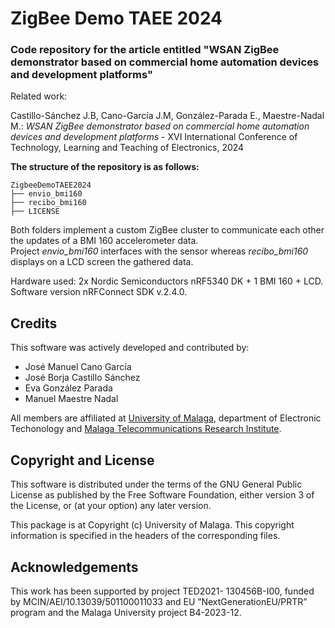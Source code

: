 # ZigBee Demo TAEE 2024

### Code repository for the article entitled "WSAN ZigBee demonstrator based on commercial home automation devices and development platforms"

Related work:

Castillo-Sánchez J.B, Cano-García J.M, González-Parada E., Maestre-Nadal M.: *WSAN ZigBee demonstrator based on commercial home automation devices and development platforms* - XVI International Conference of Technology, Learning and Teaching of Electronics, 2024

**The structure of the repository is as follows:**
```
ZigbeeDemoTAEE2024
├── envio_bmi160
├── recibo_bmi160
├── LICENSE
``````
Both folders implement a custom ZigBee cluster to communicate each other the updates of a BMI 160 accelerometer data. <br>
Project *envio_bmi160* interfaces with the sensor whereas *recibo_bmi160* displays on a LCD screen the gathered data. 

Hardware used: 2x Nordic Semiconductors nRF5340 DK + 1 BMI 160 + LCD. <br>
Software version nRFConnect SDK v.2.4.0.


## Credits

This software was actively developed and contributed by:
 - José Manuel Cano García
 - José Borja Castillo Sánchez
 - Eva González Parada
 - Manuel Maestre Nadal

All members are affiliated at [University of Malaga](https://www.uma.es/), department of Electronic Techonology and [Malaga Telecommunications Research Institute](https://www.telma.uma.es/).

## Copyright and License

This software is distributed under the terms of the GNU General Public License as published by the Free Software Foundation, either version 3 of the License, or (at your option) any later version.

This package is at Copyright (c) University of Malaga. This copyright information is specified in the headers of the corresponding files.

## Acknowledgements

This work has been supported by project TED2021-
130456B-I00, funded by MCIN/AEI/10.13039/501100011033
and EU ”NextGenerationEU/PRTR” program and the Malaga
University project B4-2023-12.